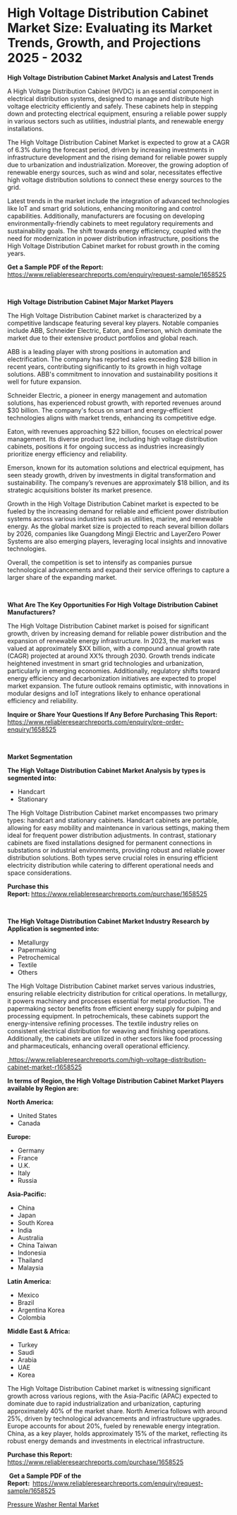 <p><h1>High Voltage Distribution Cabinet Market Size: Evaluating its Market Trends, Growth, and Projections 2025 - 2032</h1></p><p><strong>High Voltage Distribution Cabinet Market Analysis and Latest Trends</strong></p>
<p><p>A High Voltage Distribution Cabinet (HVDC) is an essential component in electrical distribution systems, designed to manage and distribute high voltage electricity efficiently and safely. These cabinets help in stepping down and protecting electrical equipment, ensuring a reliable power supply in various sectors such as utilities, industrial plants, and renewable energy installations.</p><p>The High Voltage Distribution Cabinet Market is expected to grow at a CAGR of 6.3% during the forecast period, driven by increasing investments in infrastructure development and the rising demand for reliable power supply due to urbanization and industrialization. Moreover, the growing adoption of renewable energy sources, such as wind and solar, necessitates effective high voltage distribution solutions to connect these energy sources to the grid.</p><p>Latest trends in the market include the integration of advanced technologies like IoT and smart grid solutions, enhancing monitoring and control capabilities. Additionally, manufacturers are focusing on developing environmentally-friendly cabinets to meet regulatory requirements and sustainability goals. The shift towards energy efficiency, coupled with the need for modernization in power distribution infrastructure, positions the High Voltage Distribution Cabinet market for robust growth in the coming years.</p></p>
<p><strong>Get a Sample PDF of the Report:&nbsp;</strong> <a href="https://www.reliableresearchreports.com/enquiry/request-sample/1658525?utm_campaign=3054&utm_medium=2&utm_source=Github&utm_content=ia&utm_term=08042025&utm_id=high-voltage-distribution-cabinet">https://www.reliableresearchreports.com/enquiry/request-sample/1658525</a></p>
<p>&nbsp;</p>
<p><strong>High Voltage Distribution Cabinet Major Market Players</strong></p>
<p><p>The High Voltage Distribution Cabinet market is characterized by a competitive landscape featuring several key players. Notable companies include ABB, Schneider Electric, Eaton, and Emerson, which dominate the market due to their extensive product portfolios and global reach.</p><p>ABB is a leading player with strong positions in automation and electrification. The company has reported sales exceeding $28 billion in recent years, contributing significantly to its growth in high voltage solutions. ABB's commitment to innovation and sustainability positions it well for future expansion.</p><p>Schneider Electric, a pioneer in energy management and automation solutions, has experienced robust growth, with reported revenues around $30 billion. The company's focus on smart and energy-efficient technologies aligns with market trends, enhancing its competitive edge.</p><p>Eaton, with revenues approaching $22 billion, focuses on electrical power management. Its diverse product line, including high voltage distribution cabinets, positions it for ongoing success as industries increasingly prioritize energy efficiency and reliability.</p><p>Emerson, known for its automation solutions and electrical equipment, has seen steady growth, driven by investments in digital transformation and sustainability. The company’s revenues are approximately $18 billion, and its strategic acquisitions bolster its market presence.</p><p>Growth in the High Voltage Distribution Cabinet market is expected to be fueled by the increasing demand for reliable and efficient power distribution systems across various industries such as utilities, marine, and renewable energy. As the global market size is projected to reach several billion dollars by 2026, companies like Guangdong Mingji Electric and LayerZero Power Systems are also emerging players, leveraging local insights and innovative technologies.</p><p>Overall, the competition is set to intensify as companies pursue technological advancements and expand their service offerings to capture a larger share of the expanding market.</p></p>
<p>&nbsp;</p>
<p><strong>What Are The Key Opportunities For High Voltage Distribution Cabinet Manufacturers?</strong></p>
<p><p>The High Voltage Distribution Cabinet market is poised for significant growth, driven by increasing demand for reliable power distribution and the expansion of renewable energy infrastructure. In 2023, the market was valued at approximately $XX billion, with a compound annual growth rate (CAGR) projected at around XX% through 2030. Growth trends indicate heightened investment in smart grid technologies and urbanization, particularly in emerging economies. Additionally, regulatory shifts toward energy efficiency and decarbonization initiatives are expected to propel market expansion. The future outlook remains optimistic, with innovations in modular designs and IoT integrations likely to enhance operational efficiency and reliability.</p></p>
<p><strong>Inquire or Share Your Questions If Any Before Purchasing This Report:</strong> <a href="https://www.reliableresearchreports.com/enquiry/pre-order-enquiry/1658525?utm_campaign=3054&utm_medium=2&utm_source=Github&utm_content=ia&utm_term=08042025&utm_id=high-voltage-distribution-cabinet">https://www.reliableresearchreports.com/enquiry/pre-order-enquiry/1658525</a></p>
<p>&nbsp;</p>
<p><strong>Market Segmentation</strong></p>
<p><strong>The High Voltage Distribution Cabinet Market Analysis by types is segmented into:</strong></p>
<p><ul><li>Handcart</li><li>Stationary</li></ul></p>
<p><p>The High Voltage Distribution Cabinet market encompasses two primary types: handcart and stationary cabinets. Handcart cabinets are portable, allowing for easy mobility and maintenance in various settings, making them ideal for frequent power distribution adjustments. In contrast, stationary cabinets are fixed installations designed for permanent connections in substations or industrial environments, providing robust and reliable power distribution solutions. Both types serve crucial roles in ensuring efficient electricity distribution while catering to different operational needs and space considerations.</p></p>
<p><strong>Purchase this Report:&nbsp;</strong><a href="https://www.reliableresearchreports.com/purchase/1658525?utm_campaign=3054&utm_medium=2&utm_source=Github&utm_content=ia&utm_term=08042025&utm_id=high-voltage-distribution-cabinet">https://www.reliableresearchreports.com/purchase/1658525</a></p>
<p>&nbsp;</p>
<p><strong>The High Voltage Distribution Cabinet Market Industry Research by Application is segmented into:</strong></p>
<p><ul><li>Metallurgy</li><li>Papermaking</li><li>Petrochemical</li><li>Textile</li><li>Others</li></ul></p>
<p><p>The High Voltage Distribution Cabinet market serves various industries, ensuring reliable electricity distribution for critical operations. In metallurgy, it powers machinery and processes essential for metal production. The papermaking sector benefits from efficient energy supply for pulping and processing equipment. In petrochemicals, these cabinets support the energy-intensive refining processes. The textile industry relies on consistent electrical distribution for weaving and finishing operations. Additionally, the cabinets are utilized in other sectors like food processing and pharmaceuticals, enhancing overall operational efficiency.</p></p>
<p><a href="https://www.reliableresearchreports.com/high-voltage-distribution-cabinet-market-r1658525?utm_campaign=3054&utm_medium=2&utm_source=Github&utm_content=ia&utm_term=08042025&utm_id=high-voltage-distribution-cabinet">&nbsp;https://www.reliableresearchreports.com/high-voltage-distribution-cabinet-market-r1658525</a></p>
<p><strong>In terms of Region, the High Voltage Distribution Cabinet Market Players available by Region are:</strong></p>
<p>
    <p> <strong> North America: </strong>
        <ul>
            <li>United States</li>
            <li>Canada</li>
        </ul>
        </p> 
    <p> <strong> Europe: </strong>
        <ul>
            <li>Germany</li>
            <li>France</li>
            <li>U.K.</li>
            <li>Italy</li>
            <li>Russia</li>
        </ul>
        </p> 
    <p> <strong> Asia-Pacific: </strong>
        <ul>
            <li>China</li>
            <li>Japan</li>
            <li>South Korea</li>
            <li>India</li>
            <li>Australia</li>
            <li>China Taiwan</li>
            <li>Indonesia</li>
            <li>Thailand</li>
            <li>Malaysia</li>
        </ul>
        </p> 
    <p> <strong> Latin America: </strong>
        <ul>
            <li>Mexico</li>
            <li>Brazil</li>
            <li>Argentina Korea</li>
            <li>Colombia</li>
        </ul>
        </p> 
    <p> <strong> Middle East & Africa: </strong>
        <ul>
            <li>Turkey</li>
            <li>Saudi</li>
            <li>Arabia</li>
            <li>UAE</li>
            <li>Korea</li>
        </ul>
    </p>
    </p>
<p><p>The High Voltage Distribution Cabinet market is witnessing significant growth across various regions, with the Asia-Pacific (APAC) expected to dominate due to rapid industrialization and urbanization, capturing approximately 40% of the market share. North America follows with around 25%, driven by technological advancements and infrastructure upgrades. Europe accounts for about 20%, fueled by renewable energy integration. China, as a key player, holds approximately 15% of the market, reflecting its robust energy demands and investments in electrical infrastructure.</p></p>
<p><strong>Purchase this Report: </strong><a href="https://www.reliableresearchreports.com/purchase/1658525?utm_campaign=3054&utm_medium=2&utm_source=Github&utm_content=ia&utm_term=08042025&utm_id=high-voltage-distribution-cabinet">https://www.reliableresearchreports.com/purchase/1658525</a></p>
<p>&nbsp;<strong>Get a Sample PDF of the Report:&nbsp;&nbsp;</strong><a href="https://www.reliableresearchreports.com/enquiry/request-sample/1658525?utm_campaign=3054&utm_medium=2&utm_source=Github&utm_content=ia&utm_term=08042025&utm_id=high-voltage-distribution-cabinet">https://www.reliableresearchreports.com/enquiry/request-sample/1658525</a></p>
<p><strong></strong></p>
<p><p><a href="https://github.com/akrachveslov/Market-Research-Report-List-1/blob/main/pressure-washer-rental-market.md?utm_campaign=3054&utm_medium=2&utm_source=Github&utm_content=ia&utm_term=08042025&utm_id=high-voltage-distribution-cabinet">Pressure Washer Rental Market</a></p></p>